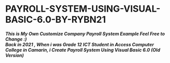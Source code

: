 # PAYROLL-SYSTEM-USING-VISUAL-BASIC-6.0-BY-RYBN21
***This is My Own Customize Company Payroll System Example Feel Free to Change :) <br />***
***Back in 2021 , When i was Grade 12 ICT Student in Access Computer College in Camarin, i Create Payroll System Using Visual Basic 6.0 (Old Version)***


